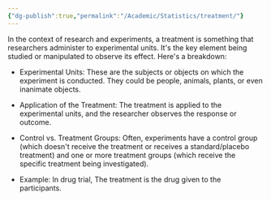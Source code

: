 ```yaml
---
{"dg-publish":true,"permalink":"/Academic/Statistics/treatment/"}
---
```


In the context of research and experiments, a treatment is something that researchers administer to experimental units. It's the key element being studied or manipulated to observe its effect. Here's a breakdown:

*   Experimental Units: These are the subjects or objects on which the experiment is conducted. They could be people, animals, plants, or even inanimate objects.

*   Application of the Treatment: The treatment is applied to the experimental units, and the researcher observes the response or outcome.

*   Control vs. Treatment Groups: Often, experiments have a control group (which doesn't receive the treatment or receives a standard/placebo treatment) and one or more treatment groups (which receive the specific treatment being investigated).

* Example:
In drug trial, The treatment is the drug given to the participants.
